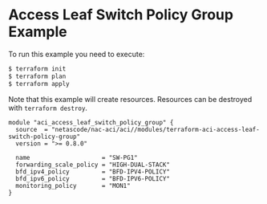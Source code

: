<!-- BEGIN_TF_DOCS -->
# Access Leaf Switch Policy Group Example

To run this example you need to execute:

```bash
$ terraform init
$ terraform plan
$ terraform apply
```

Note that this example will create resources. Resources can be destroyed with `terraform destroy`.

```hcl
module "aci_access_leaf_switch_policy_group" {
  source  = "netascode/nac-aci/aci//modules/terraform-aci-access-leaf-switch-policy-group"
  version = ">= 0.8.0"

  name                    = "SW-PG1"
  forwarding_scale_policy = "HIGH-DUAL-STACK"
  bfd_ipv4_policy         = "BFD-IPV4-POLICY"
  bfd_ipv6_policy         = "BFD-IPV6-POLICY"
  monitoring_policy       = "MON1"
}
```
<!-- END_TF_DOCS -->